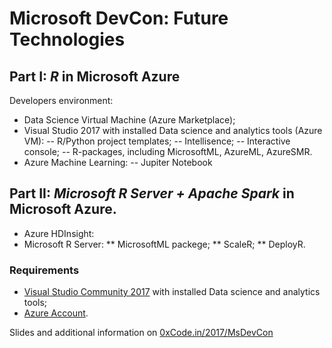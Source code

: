# Microsoft DevCon: Future Technologies
## Part I: *R* in Microsoft Azure
Developers environment:
- Data Science Virtual Machine (Azure Marketplace);
- Visual Studio 2017 with installed Data science and analytics tools (Azure VM):
-- R/Python project templates;
-- Intellisence;
-- Interactive console;
-- R-packages, including MicrosoftML, AzureML, AzureSMR.
- Azure Machine Learning:
-- Jupiter Notebook

## Part II: *Microsoft R Server + Apache Spark* in Microsoft Azure.
- Azure HDInsight:
- Microsoft R Server:
** MicrosoftML packege;
** ScaleR;
** DeployR.

### Requirements
- [Visual Studio Community 2017](https://www.visualstudio.com/downloads/) with installed Data science and analytics tools;
- [Azure Account](https://azure.microsoft.com/).


Slides and additional information on [0xCode.in/2017/MsDevCon](http://0xcode.in/2017/msdevcon) 
